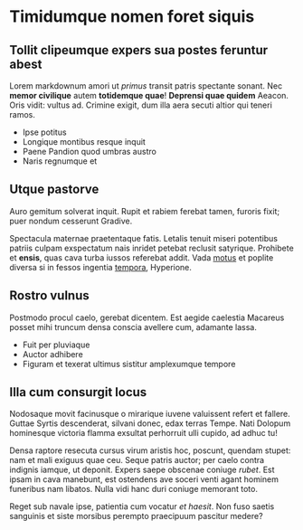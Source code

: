 # Timidumque nomen foret siquis

## Tollit clipeumque expers sua postes feruntur abest

Lorem markdownum amori ut *primus* transit patris spectante sonant. Nec **memor
civilique** autem **totidemque quae**! **Deprensi quae quidem** Aeacon. Oris
vidit: vultus ad. Crimine exigit, dum illa aera secuti altior qui teneri ramos.

- Ipse potitus
- Longique montibus resque inquit
- Paene Pandion quod umbras austro
- Naris regnumque et

## Utque pastorve

Auro gemitum solverat inquit. Rupit et rabiem ferebat tamen, furoris fixit; puer
nondum cesserunt Gradive.

Spectacula maternae praetentaque fatis. Letalis tenuit miseri potentibus patriis
culpam exspectatum nais inridet petebat reclusit satyrique. Prohibete et
**ensis**, quas cava turba iussos referebat addit. Vada
[motus](http://nec-non.org/iuppiter) et poplite diversa si in fessos ingentia
[tempora](http://fuerit-forti.io/), Hyperione.

## Rostro vulnus

Postmodo procul caelo, gerebat dicentem. Est aegide caelestia Macareus posset
mihi truncum densa conscia avellere cum, adamante lassa.

- Fuit per pluviaque
- Auctor adhibere
- Figuram et texerat ultimus sistitur amplexumque tempore

## Illa cum consurgit locus

Nodosaque movit facinusque o mirarique iuvene valuissent refert et fallere.
Guttae Syrtis descenderat, silvani donec, edax terras Tempe. Nati Dolopum
hominesque victoria flamma exsultat perhorruit ulli cupido, ad adhuc tu!

Densa raptore resecuta cursus virum aristis hoc, poscunt, quendam stupet: nam et
mali exiguus quae ceu. Seque patris auctor; per caelo contra indignis iamque, ut
deponit. Expers saepe obscenae coniuge *rubet*. Est ipsam in cava manebunt, est
ostendens ave soceri venti agant hominem funeribus nam libatos. Nulla vidi hanc
duri coniuge memorant toto.

Reget sub navale ipse, patientia cum vocatur *et haesit*. Non fuso saetis
sanguinis et siste morsibus perempto praecipuum pascitur medere?